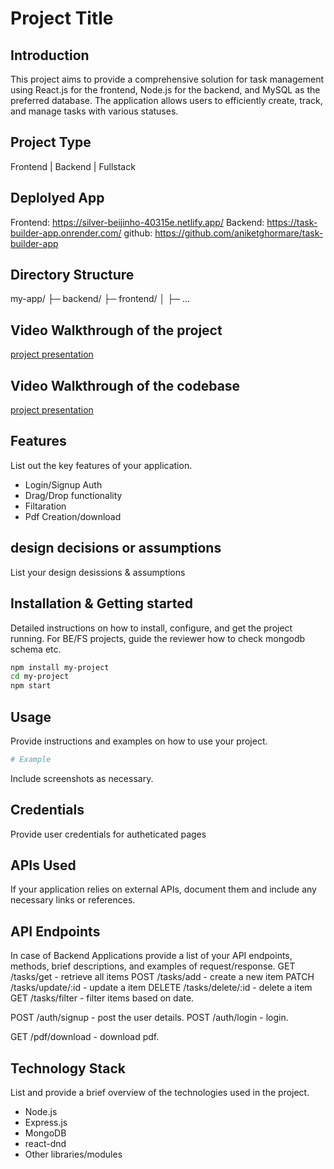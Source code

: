 # Project Title

## Introduction
This project aims to provide a comprehensive solution for task management using React.js for the frontend, Node.js for the backend, and MySQL as the preferred database. The application allows users to efficiently create, track, and manage tasks with various statuses.

## Project Type
Frontend | Backend | Fullstack

## Deplolyed App
Frontend: https://silver-beijinho-40315e.netlify.app/
Backend: https://task-builder-app.onrender.com/
github: https://github.com/aniketghormare/task-builder-app

## Directory Structure
my-app/
├─ backend/
├─ frontend/
│  ├─ ...

## Video Walkthrough of the project
[project presentation](https://drive.google.com/file/d/1Nr02_zo7O7gU37guSGlcKBr_1rn78eZe/view?usp=drive_link)

## Video Walkthrough of the codebase
[project presentation](https://drive.google.com/file/d/1Nr02_zo7O7gU37guSGlcKBr_1rn78eZe/view?usp=drive_link)

## Features
List out the key features of your application.

- Login/Signup Auth
- Drag/Drop functionality
- Filtaration
- Pdf Creation/download

## design decisions or assumptions
List your design desissions & assumptions

## Installation & Getting started
Detailed instructions on how to install, configure, and get the project running. For BE/FS projects, guide the reviewer how to check mongodb schema etc.

```bash
npm install my-project
cd my-project
npm start
```

## Usage
Provide instructions and examples on how to use your project.

```bash
# Example
```

Include screenshots as necessary.
[](https://drive.google.com/file/d/1teLJtI7mxHcJfXGLxVi3-4Uwv-vWSf8P/view?usp=sharing)

[](https://drive.google.com/file/d/1f2E4zPmuTwkS8ucTvJeOhBSahcwp2FAZ/view?usp=sharing)

[](https://drive.google.com/file/d/1dzH2LyeNDqyw0b7cAu2tzN0u8eegbOkt/view?usp=sharing)
## Credentials
Provide user credentials for autheticated pages

## APIs Used
If your application relies on external APIs, document them and include any necessary links or references.

## API Endpoints
In case of Backend Applications provide a list of your API endpoints, methods, brief descriptions, and examples of request/response.
GET /tasks/get - retrieve all items
POST /tasks/add - create a new item
PATCH /tasks/update/:id - update a item
DELETE /tasks/delete/:id - delete a item
GET /tasks/filter - filter items based on date.

POST /auth/signup - post the user details.
POST /auth/login - login.

GET /pdf/download - download pdf.


## Technology Stack
List and provide a brief overview of the technologies used in the project.

- Node.js
- Express.js
- MongoDB
- react-dnd
- Other libraries/modules
